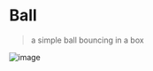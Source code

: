# Ball
> a simple ball bouncing in a box

![image](https://github.com/user-attachments/assets/dc9256dd-2e9b-4729-ad0d-0fa9a4da983c)
